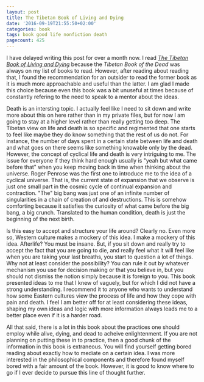 ```yaml
---
layout: post
title: The Tibetan Book of Living and Dying
date: '2016-09-19T21:55:50+02:00'
categories: book
tags: book good life nonfiction death
pagecount: 425
---
```


I have delayed writing this post for over a month now. I read
[*The Tibetan Book of Living and Dying*][tibet-amazon] because the *Tibetan Book of the Dead* was
always on my list of books to read. However, after reading about reading that, I found the
recommendation for an outsider to read the former book as it is much more approachable and useful
than the latter. I am glad I made this choice because even this book was a bit unuseful at times
because of constantly refering to the need to speak to a mentor about the ideas.

Death is an intersting topic. I actually feel like I need to sit down and write more about this on
here rather than in my private files, but for now I am going to stay at a higher level rather than
really getting too deep. The Tibetan view on life and death is so specific and regimented that one
starts to feel like maybe they do know something that the rest of us do not. For instance, the
number of days spent in a certain state between life and death and what goes on there seems like
something knowable only by the dead. However, the concept of cyclical life and death is very
intriguing to me. The issue for everyone if they think hard enough usually is "yeah but what came
before that" when you keep moving back in time when thinking about the universe. Roger Penrose was
the first one to introduce me to the idea of a cyclical universe. That is, the current state of
expansion that we observe is just one small part in the cosmic cycle of continual expansion and
contraction. "The" big bang was just one of an infinite number of singularities in a chain of
creation of and destructions. This is somehow comforting because it satisfies the curiosity of what
came before the big bang, a big crunch. Translated to the human condition, death is just the
beginning of the next birth.

Is this easy to accept and structure your life around? Clearly no. Even more so, Western culture
makes a mockery of this idea. I make a mockery of this idea. Afterlife? You must be insane. But, if
you sit down and really try to accept the fact that you are going to die, and really feel what it
will feel like when you are taking your last breaths, you start to question a lot of things. Why not
at least consider the possibility? You can rule it out by whatever mechanism you use for decision
making or that you believe in, but you should not dismiss the notion simply because it is foreign to
you. This book presented ideas to me that I knew of vaguely, but for which I did not have a strong
understanding. I recommend it to anyone who wants to understand how some Eastern cultures view the
process of life and how they cope with pain and death. I feel I am better off for at least
considering these ideas, shaping my own ideas and logic with more information always leads me to a
better place even if it is a harder road.

All that said, there is a lot in this book about the practices one should employ while alive, dying,
and dead to acheive enlightenment. If you are not planning on putting these in to practice, then a
good chunk of the information in this book is extraneous. You will find yourself getting bored
reading about exactly how to mediate on a certain idea. I was more interested in the philosophical
components and therefore found myself bored with a fair amount of the book. However, it is good to
know where to go if I ever decide to pursue this line of thought further.


[tibet-amazon]:   https://amzn.com/B000FC147G

